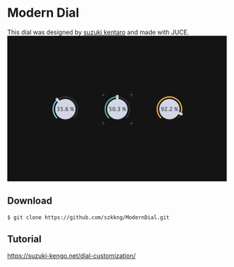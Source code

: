 # Modern Dial
This dial was designed by [suzuki kentaro](https://twitter.com/szk_1992/) and made with JUCE.
![ModernDial](ModernDial.png)

## Download
```
$ git clone https://github.com/szkkng/ModernDial.git
```

## Tutorial
https://suzuki-kengo.net/dial-customization/

